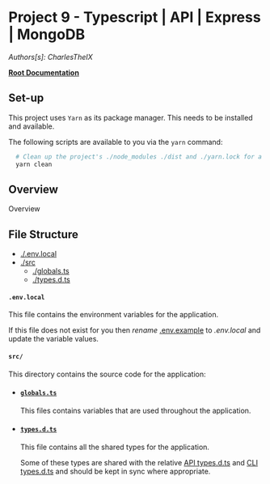 # Project 9 - Typescript | API | Express | MongoDB

_Authors[s]: CharlesTheIX_

**[Root Documentation](../ReadMe.md)**

## Set-up

This project uses `Yarn` as its package manager. This needs to be installed and available.

The following scripts are available to you via the `yarn` command:

```bash
  # Clean up the project's ./node_modules ./dist and ./yarn.lock for a clean install
  yarn clean

```

## Overview

Overview

## File Structure

- [./.env.local](#envlocal)
- [./src](#src)
  - [./globals.ts](#globalsts)
  - [./types.d.ts](#typesdts)

#### **`.env.local`**

This file contains the environment variables for the application.

If this file does not exist for you then _rename_ [.env.example](./.env.example) to _.env.local_ and update the variable values.

#### **`src/`**

This directory contains the source code for the application:

- #### [**`globals.ts`**](./src/globals.ts)

  This files contains variables that are used throughout the application.

- #### [**`types.d.ts`**](./src/types.d.ts)

  This file contains all the shared types for the application.

  Some of these types are shared with the relative [API types.d.ts](../api/src/types.d.ts) and [CLI types.d.ts](../cli/src/types.d.ts) and should be kept in sync where appropriate.
